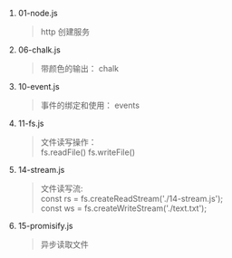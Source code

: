 1. 01-node.js 
    > http 创建服务
2. 06-chalk.js
    > 带颜色的输出： chalk
3. 10-event.js
    > 事件的绑定和使用： events
4. 11-fs.js
    > 文件读写操作：   
    fs.readFile()  fs.writeFile()
5. 14-stream.js
    > 文件读写流:   
    const rs = fs.createReadStream('./14-stream.js');  
    const ws = fs.createWriteStream('./text.txt');
6. 15-promisify.js
    > 异步读取文件


